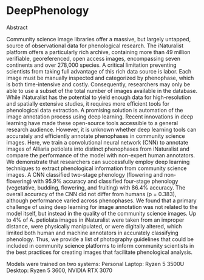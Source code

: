 # DeepPhenology
Abstract

Community science image libraries offer a massive, but largely untapped, source of observational data for phenological research. The iNaturalist platform offers a particularly rich archive, containing more than 49 million verifiable, georeferenced, open access images, encompassing seven continents and over 278,000 species. A critical limitation preventing scientists from taking full advantage of this rich data source is labor. Each image must be manually inspected and categorized by phenophase, which is both time-intensive and costly. Consequently, researchers may only be able to use a subset of the total number of images available in the database. While iNaturalist has the potential to yield enough data for high-resolution and spatially extensive studies, it requires more efficient tools for phenological data extraction. A promising solution is automation of the image annotation process using deep learning. Recent innovations in deep learning have made these open-source tools accessible to a general research audience. However, it is unknown whether deep learning tools can accurately and efficiently annotate phenophases in community science images. Here, we train a convolutional neural network (CNN) to annotate images of Alliaria petiolata into distinct phenophases from iNaturalist and compare the performance of the model with non-expert human annotators. We demonstrate that researchers can successfully employ deep learning techniques to extract phenological information from community science images. A CNN classified two-stage phenology (flowering and non-flowering) with 95.9% accuracy and classified four-stage phenology (vegetative, budding, flowering, and fruiting) with 86.4% accuracy. The overall accuracy of the CNN did not differ from humans (p = 0.383), although performance varied across phenophases. We found that a primary challenge of using deep learning for image annotation was not related to the model itself, but instead in the quality of the community science images. Up to 4% of A. petiolata images in iNaturalist were taken from an improper distance, were physically manipulated, or were digitally altered, which limited both human and machine annotators in accurately classifying phenology. Thus, we provide a list of photography guidelines that could be included in community science platforms to inform community scientists in the best practices for creating images that facilitate phenological analysis.

Models were trained on two systems: 
Personal Laptop: Ryzen 5 3500U
Desktop: Ryzen 5 3600, NVIDIA RTX 3070
